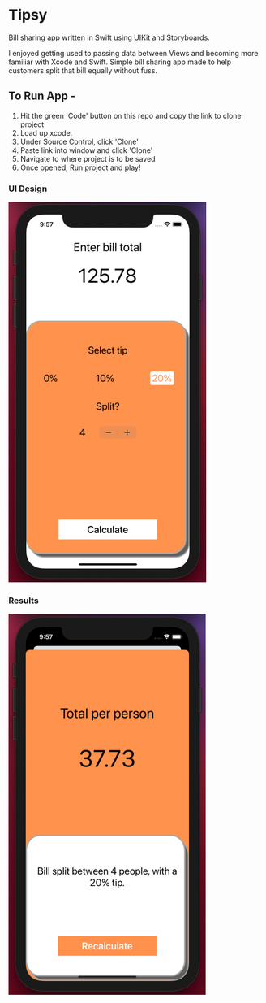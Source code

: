 # Tipsy
Bill sharing app written in Swift using UIKit and Storyboards.

I enjoyed getting used to passing data between Views and becoming more familiar with Xcode and Swift. 
Simple bill sharing app made to help customers split that bill equally without fuss. 


## To Run App - 

1. Hit the green 'Code' button on this repo and copy the link to clone project
2. Load up xcode.
3. Under Source Control, click 'Clone'
4. Paste link into window and click 'Clone'
5. Navigate to where project is to be saved
6. Once opened, Run project and play!

### UI Design
![](images/Main.png)

### Results
![](images/Results.png)
